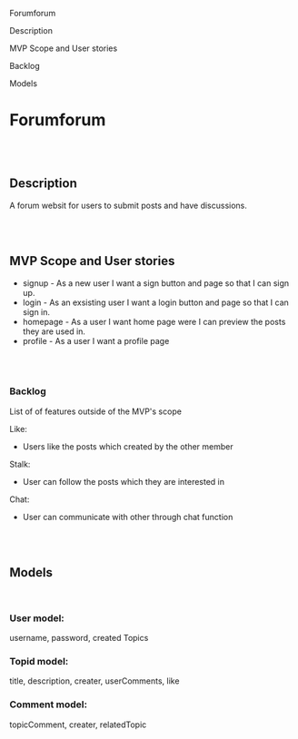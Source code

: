 Forumforum

Description

MVP Scope and User stories

Backlog

Models

# Forumforum

<br><br>

## Description

A forum websit for users to submit posts and have discussions.

<br><br>

## MVP Scope and User stories

- signup - As a new user I want a sign button and page so that I can sign up.
- login - As an exsisting user I want a login button and page so that I can sign in.
- homepage - As a user I want home page were I can preview the posts they are used in.
- profile - As a user I want a profile page

<br><br>

### Backlog

List of of features outside of the MVP's scope

Like:

- Users like the posts which created by the other member

Stalk:

- User can follow the posts which they are interested in

Chat:

- User can communicate with other through chat function

<br><br>

## Models

<br>

### User model:

username,
password,
created Topics

### Topid model:

title,
description,
creater,
userComments,
like

### Comment model:

topicComment,
creater,
relatedTopic
